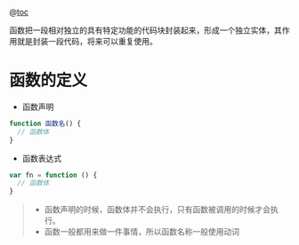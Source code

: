 @[toc](函数)

函数把一段相对独立的具有特定功能的代码块封装起来，形成一个独立实体，其作用就是封装一段代码，将来可以重复使用。

# 函数的定义

+ 函数声明

```javascript
function 函数名() {
  // 函数体
}
```

+ 函数表达式

```javascript
var fn = function () {
  // 函数体
}
```

> + 函数声明的时候，函数体并不会执行，只有函数被调用的时候才会执行。
> + 函数一般都用来做一件事情，所以函数名称一般使用动词


